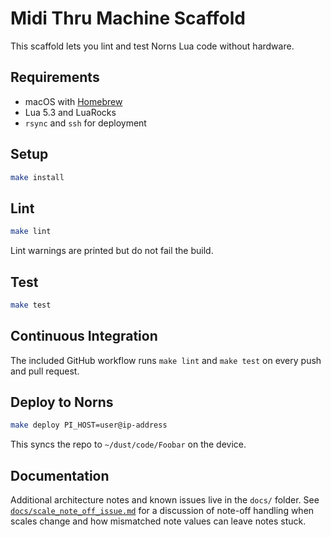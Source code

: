 # Midi Thru Machine Scaffold

This scaffold lets you lint and test Norns Lua code without hardware.

## Requirements
- macOS with [Homebrew](https://brew.sh/)
- Lua 5.3 and LuaRocks
- `rsync` and `ssh` for deployment

## Setup
```sh
make install
```

## Lint
```sh
make lint
```
Lint warnings are printed but do not fail the build.

## Test
```sh
make test
```

## Continuous Integration
The included GitHub workflow runs `make lint` and `make test` on every push and pull request.

## Deploy to Norns
```sh
make deploy PI_HOST=user@ip-address
```
This syncs the repo to `~/dust/code/Foobar` on the device.

## Documentation

Additional architecture notes and known issues live in the `docs/` folder. See
[`docs/scale_note_off_issue.md`](docs/scale_note_off_issue.md) for a discussion
of note-off handling when scales change and how mismatched note values can leave
notes stuck.
